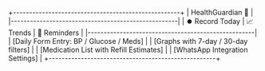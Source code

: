 +----------------------------------------------------+
| HealthGuardian 💊                                   |
|----------------------------------------------------|
| ⏺️ Record Today   |  📈 Trends   |  💬 Reminders   |
|----------------------------------------------------|
|   [Daily Form Entry: BP / Glucose / Meds]          |
|   [Graphs with 7-day / 30-day filters]             |
|   [Medication List with Refill Estimates]          |
|   [WhatsApp Integration Settings]                  |
+----------------------------------------------------+
